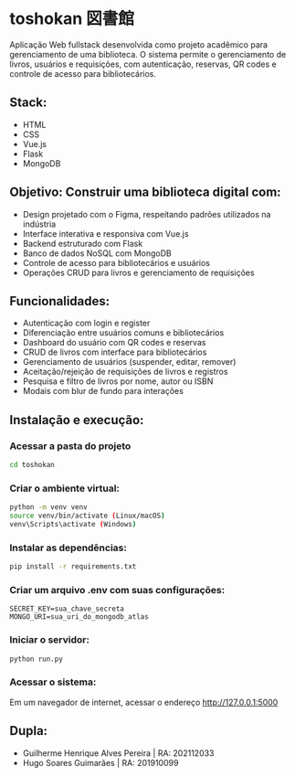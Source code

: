 # toshokan 図書館 #

Aplicação Web fullstack desenvolvida como projeto acadêmico para gerenciamento de uma biblioteca. O sistema permite o gerenciamento de livros, usuários e requisições, com autenticação, reservas, QR codes e controle de acesso para bibliotecários.

## Stack:

- HTML
- CSS
- Vue.js
- Flask
- MongoDB

## Objetivo: Construir uma biblioteca digital com:

- Design projetado com o Figma, respeitando padrões utilizados na indústria
- Interface interativa e responsiva com Vue.js
- Backend estruturado com Flask
- Banco de dados NoSQL com MongoDB
- Controle de acesso para bibliotecários e usuários
- Operações CRUD para livros e gerenciamento de requisições

## Funcionalidades:

- Autenticação com login e register
- Diferenciação entre usuários comuns e bibliotecários
- Dashboard do usuário com QR codes e reservas
- CRUD de livros com interface para bibliotecários
- Gerenciamento de usuários (suspender, editar, remover)
- Aceitação/rejeição de requisições de livros e registros
- Pesquisa e filtro de livros por nome, autor ou ISBN
- Modais com blur de fundo para interações

## Instalação e execução:

### Acessar a pasta do projeto
```sh
cd toshokan
```

### Criar o ambiente virtual:
   
```sh
python -m venv venv
source venv/bin/activate (Linux/macOS)
venv\Scripts\activate (Windows)
```
### Instalar as dependências:
```sh
pip install -r requirements.txt
```
### Criar um arquivo .env com suas configurações:
```
SECRET_KEY=sua_chave_secreta
MONGO_URI=sua_uri_do_mongodb_atlas
```
### Iniciar o servidor:
```sh
python run.py
```
### Acessar o sistema:

Em um navegador de internet, acessar o endereço http://127.0.0.1:5000

## Dupla:

- Guilherme Henrique Alves Pereira | RA: 202112033
- Hugo Soares Guimarães | RA: 201910099
